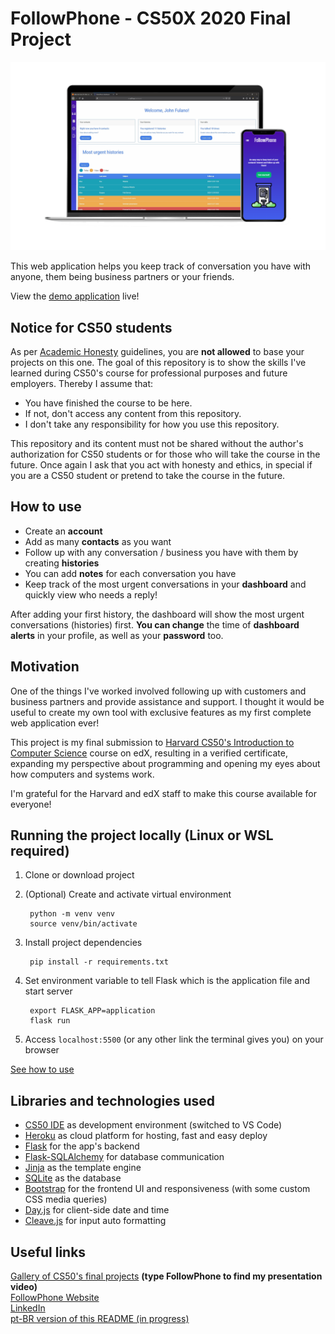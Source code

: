 # FollowPhone - CS50X 2020 Final Project

![Mockup](static/img/followphone_mockup.png)  

This web application helps you keep track of conversation you have with anyone, them being business partners or your friends.

View the [demo application](https://followphone.lau.dev.br/) live!

## Notice for CS50 students

As per [Academic Honesty](https://cs50.harvard.edu/x/2022/honesty/) guidelines, you are **not allowed** to base your projects on this one. The goal of this repository is to show the skills I've learned during CS50's course for professional purposes and future employers. Thereby I assume that:

- You have finished the course to be here.
- If not, don't access any content from this repository.
- I don't take any responsibility for how you use this repository. 

This repository and its content must not be shared without the author's authorization for CS50 students or for those who will take the course in the future. Once again I ask that you act with honesty and ethics, in special if you are a CS50 student or pretend to take the course in the future.

## How to use

- Create an **account**
- Add as many **contacts** as you want
- Follow up with any conversation / business you have with them by creating **histories**
- You can add **notes** for each conversation you have
- Keep track of the most urgent conversations in your **dashboard** and quickly view who needs a reply!

After adding your first history, the dashboard will show the most urgent conversations (histories) first. **You can change** the time of **dashboard alerts** in your profile, as well as your **password** too.

## Motivation

One of the things I've worked involved following up with customers and business partners and provide assistance and support. I thought it would be useful to create my own tool with exclusive features as my first complete web application ever!

This project is my final submission to [Harvard CS50's Introduction to Computer Science](https://www.edx.org/course/introduction-computer-science-harvardx-cs50x) course on edX, resulting in a verified certificate, expanding my perspective about programming and opening my eyes about how computers and systems work.

I'm grateful for the Harvard and edX staff to make this course available for everyone!

## Running the project locally (Linux or WSL required)

1. Clone or download project
2. (Optional) Create and activate virtual environment

        python -m venv venv
        source venv/bin/activate

3. Install project dependencies

        pip install -r requirements.txt

4. Set environment variable to tell Flask which is the application file and start server

        export FLASK_APP=application
        flask run

5. Access `localhost:5500` (or any other link the terminal gives you) on your browser

[See how to use](#how-to-use)

## Libraries and technologies used

- [CS50 IDE](https://cs50.harvard.edu/x/) as development environment (switched to VS Code)
- [Heroku](https://www.heroku.com/) as cloud platform for hosting, fast and easy deploy
- [Flask](https://flask.palletsprojects.com/en/1.1.x/) for the app's backend
- [Flask-SQLAlchemy](https://flask-sqlalchemy.palletsprojects.com/en/2.x/) for database communication
- [Jinja](https://palletsprojects.com/p/jinja/) as the template engine
- [SQLite](https://www.sqlite.org/) as the database
- [Bootstrap](https://getbootstrap.com/) for the frontend UI and responsiveness (with some custom CSS media queries)
- [Day.js](https://day.js.org/) for client-side date and time
- [Cleave.js](https://nosir.github.io/cleave.js/) for input auto formatting

## Useful links

[Gallery of CS50's final projects](https://cs50.harvard.edu/x/2022/gallery) **(type FollowPhone to find my presentation video)**  
[FollowPhone Website](https://followphone.herokuapp.com)  
[LinkedIn](https://www.linkedin.com/in/laurence-zanotti/)  
[pt-BR version of this README (in progress)](#followphone---cs50x2020-final-project)
